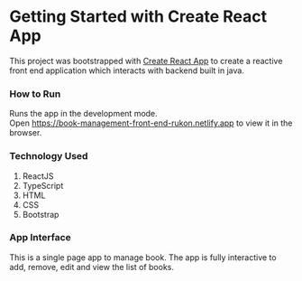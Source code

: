 # Getting Started with Create React App

This project was bootstrapped with [Create React App](https://github.com/facebook/create-react-app) to create a reactive front end application which interacts with backend built in java.


### How to Run

Runs the app in the development mode.\
Open https://book-management-front-end-rukon.netlify.app to view it in the browser.

### Technology Used
1. ReactJS
2. TypeScript
3. HTML
4. CSS
5. Bootstrap

### App Interface
This is a single page app to manage book. The app is fully interactive to add, remove, edit and view the list of books.






